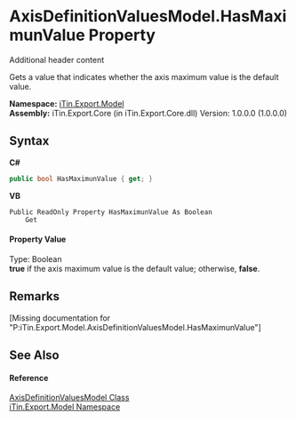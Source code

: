 # AxisDefinitionValuesModel.HasMaximunValue Property 
Additional header content 

Gets a value that indicates whether the axis maximum value is the default value.

**Namespace:**&nbsp;<a href="N_iTin_Export_Model">iTin.Export.Model</a><br />**Assembly:**&nbsp;iTin.Export.Core (in iTin.Export.Core.dll) Version: 1.0.0.0 (1.0.0.0)

## Syntax

**C#**<br />
``` C#
public bool HasMaximunValue { get; }
```

**VB**<br />
``` VB
Public ReadOnly Property HasMaximunValue As Boolean
	Get
```


#### Property Value
Type: Boolean<br /><strong>true</strong> if the axis maximum value is the default value; otherwise, <strong>false</strong>.

## Remarks
\[Missing <remarks> documentation for "P:iTin.Export.Model.AxisDefinitionValuesModel.HasMaximunValue"\]

## See Also


#### Reference
<a href="T_iTin_Export_Model_AxisDefinitionValuesModel">AxisDefinitionValuesModel Class</a><br /><a href="N_iTin_Export_Model">iTin.Export.Model Namespace</a><br />